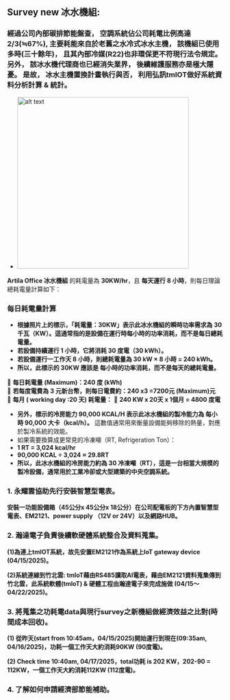 ## Survey new 冰水機組: 
### 經過公司內部碳排節能盤查， 空調系統佔公司耗電比例高達2/3(≒67%), 主要耗能來自於老舊之水冷式冰水主機， 該機組已使用多時(三十餘年)， 且其內部冷媒(R22)也非環保更不符現行法令規定。 另外， 該冰水機代理商也已經消失業界， 後續維護服務亦是極大隱憂。  是故， 冰水主機置換計畫執行與否， 利用弘訊tmIOT做好系統資料分析計算 & 統計。

- <img src="./image 1/佑牧實業 YMRH-30D 冷水機組 1.jpg" alt="alt text" width="400">
**Artila Office 冰水機組** 的耗電量為 **30KW/hr**，且 **每天運行 8 小時**，則每日理論總耗電量計算如下：

### 每日耗電量計算
- **根據照片上的標示，「耗電量：30KW」表示此冰水機組的瞬時功率需求為 30 千瓦（KW）。這通常指的是設備在運行時每小時的功率消耗，而不是每日總耗電量。**
- **若設備持續運行 1 小時，它將消耗 30 度電（30 kWh）。**
- **若設備運行一工作天 8 小時，則總耗電量為 30 kW × 8 小時 = 240 kWh。**
- **所以，此標示的 30KW 應該是 每小時的功率消耗，而不是每天的總耗電量。**

📌 **每日耗電量 (Maximum)：240 度 (kWh)**  
📌 **若每度電費為 3 元新台幣，則每日電費約：240 x3 =7200元 (Maximum)元**  
📌 **每月 ( working day :20 天) 耗電量：**
📌 **240 KW x 20天 x 1個月 = 4800 度電**

- **另外，標示的冷房能力 90,000 KCAL/H 表示此冰水機組的製冷能力為 每小時 90,000 大卡（kcal/h）。** 這數值通常用來衡量設備能夠移除的熱量，對應於製冷系統的效能。
- 如果需要換算成更常見的冷凍噸（RT, Refrigeration Ton）：
- **1 RT = 3,024 kcal/hr**
- **90,000 KCAL ÷ 3,024 ≈ 29.8RT**
- **所以，此冰水機組的冷房能力約為 30 冷凍噸（RT），這是一台相當大規模的製冷設備，通常用於工業冷卻或大型建築的中央空調系統。**

### 1. 永耀雲協助先行安裝智慧型電表。
**安裝一功能設備箱（45公分x 45公分x 18公分）在公司配電板的下方內置智慧型電表、EM2121、power supply （12V or 24V）以及網路HUB。**

### 2. 瀚達電子負責後續軟硬體系統整合及資料蒐集。
**(1)為連上tmIOT系統，故先安置EM2121作為系統上IoT gateway device (04/15/2025)。**

**(2)系統連線到竹北雲: tmIoT藉由RS485讀取AI電表，藉由EM2121資料蒐集傳到竹北雲，此系統軟體(tmIoT) & 硬體工程由瀚達電子來完成施做 (04/15～ 04/22/2025)。**

### 3. 將蒐集之功耗電data與現行survey之新機組做經濟效益之比對(時間成本回收)。
**(1) 從昨天(start from 10:45am，04/15/2025)開始運行到現在(09:35am, 04/16/2025)，功耗一個工作天大約消耗90KW (90度電)。**

**(2) Check time 10:40am, 04/17/2025，total功耗 is 202 KW，202-90 = 112KW，一個工作天大約消耗112KW (112度電)。** 

### 4. 了解如何申請經濟部節能補助。

 


